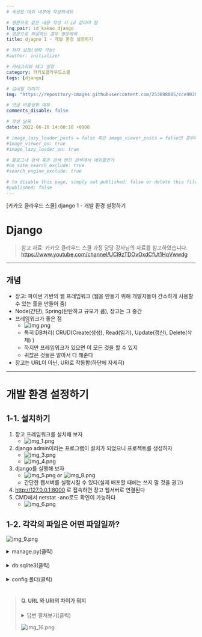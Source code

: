 ```yaml
---
# 속성은 대쉬 내부에 작성하세요

# 영문으로 같은 내용 작성 시 id 같아야 함
lng_pair: id_kakao_django
# 영문으로 작성하는 경우 영문제목
title: djagno 1 - 개발 환경 설정하기

# 저자 설정(생략 가능)
#author: initializer

# 카테고리와 태그 설정
category: 카카오클라우드스쿨
tags: [django]

# 섬네일 이미지
img: "https://repository-images.githubusercontent.com/253698085/cce90300-78c3-11ea-8b94-604fad2c516d"

# 댓글 비활성화 여부
comments_disable: false

# 작성 날짜
date: 2022-06-16 14:00:10 +0900

# image_lazy_loader_posts = false 혹은 image_viewer_posts = false인 경우에만 사용하세요
#image_viewer_on: true
#image_lazy_loader_on: true

# 블로그내 검색 혹은 검색 엔진 검색에서 예외할건가
#on_site_search_exclude: true
#search_engine_exclude: true

# to disable this page, simply set published: false or delete this file
#published: false
---
```


<!-- outline-start -->

[카카오 클라우드 스쿨] django 1 - 개발 환경 설정하기

<!-- outline-end -->

# Django
> 참고 자료: 카카오 클라우드 스쿨 과정 담당 강사님의 자료를 참고하였습니다. <br> https://www.youtube.com/channel/UCl9zTDOvOxdCfUt1HqVwwdg

<hr>

## 개념
* 장고: 파이썬 기반의 웹 프레임워크 (웹을 만들기 위해 개발자들이 간소하게 사용할 수 있는 툴을 만들어 줌)
* Node(간단), Spring(탄탄하고 규모가 큼), 장고는 그 중간
* 프레임워크가 좋은 점
    * ![img.png](https://user-images.githubusercontent.com/104918800/174097561-7f018352-aed5-43ac-a86c-78f450f59bee.png)
    * 특히 DB처리( CRUD(Create(생성), Read(읽기), Update(갱신), Delete(삭제) )
    * 하지만 프레임워크가 있으면 이 모든 것을 할 수 있지
    * 귀찮은 것들은 알아서 다 해준다
* 장고는 URL이 아닌, URI로 작동함(하단에 자세히)

<hr>

# 개발 환경 설정하기
## 1-1. 설치하기
1. 장고 프레임워크를 설치해 보자
   * ![img_1.png](https://user-images.githubusercontent.com/104918800/174097564-ee876427-60d1-4ce7-a526-a0bc929f8981.png)
2. django  admin이라는 프로그램이 설치가 되었으니 프로젝트를 생성하자
   * ![img_3.png](https://user-images.githubusercontent.com/104918800/174097569-525df67b-280c-4d53-973f-d03675b4515d.png)
   * ![img_4.png](https://user-images.githubusercontent.com/104918800/174097572-f697a306-f50c-4d7f-ada6-bd5750979048.png)
3. django를 실행해 보자
   * ![img_5.png](https://user-images.githubusercontent.com/104918800/174097576-18648361-bf17-410a-8497-3398439778e2.png) or ![img_8.png](https://user-images.githubusercontent.com/104918800/174097583-91e5334d-17ff-4cd3-88b4-383f9244e427.png)
   * 간단한 웹서버를 실행시킬 수 있다(실제 배포할 때에는 쓰지 말 것을 권고)
4. http://127.0.0.1:8000 로 접속하면 장고 웹서버로 연결된다
5. CMD에서 netstat -ano로도 확인이 가능하다
   * ![img_6.png](https://user-images.githubusercontent.com/104918800/174097580-b2679960-7b4e-4c71-a3be-26151792cec5.png)

## 1-2. 각각의 파일은 어떤 파일일까?
![img_9.png](https://user-images.githubusercontent.com/104918800/174097554-4678e440-f39b-4757-9c5f-66effdc88dff.png) <br>
<details> <summary>
manage.py(클릭) </summary>


<br>

→ 장고의 다양한 명령어를 실행하기 위한 아주 중요한 파일. 건드리지 말자

<br>

</details>

<br>

<details> <summary>
db.sqlite3(클릭) </summary>


<br>

→ 따로 DB가 없는 경우 가볍게 쓸 수 있는 로컬 데이터베이스 파일(기본적으로 시 비어 있음)

<br>

</details>

<br>

<details> <summary>
config 폴더(클릭) </summary>



<br>   __init__.py: 파이썬 2 버전과 호환할 수 있도록 도움. 지워도 무관함 (파이썬 2에서는 이게 있어야만 패키지로 인식) <br>
<br>   settings.py: 프로젝트 설정이 들어가는 파일 <br>
<br>    → SECRET_KEY: Django의 보안 기능을 맡는 키, 공개하면 절대 안됨 <br>
<br>    → DEBUG: 디버그 출력 여부 <br>
<br>    → ALLOWED_HOST: 허용된 호스트 추가 가능 <br>
<br>    → INSTALLED_APPS: Django에서 사용할 앱, 바꾸거나 추가할 수 있다 <br>
<br>    → MIDDLEWARE: 안쪽에서 동작하는 기본 앱, 인증, 보안 등등 <br>
<br>    → ROOT_URLCONF: urls 설정 파일의 경로(위치)를 정하는 곳 <br>
<br>    → WSGI: 설정파일을 연결 <br>
<br>    → Database: 기본 DB 지정 <br>
<br>    → AUTH: DB에 저장되는 ID/PW 등에 대해 (단방향)암호화 해 줌, **복호화 불가능** <br>
<br>    → 그 외에 기본 언어, 타임존 등을 변경할 수 있음 <br>
<br>  urls.py: 사용하는 URI값을 실제 URL 값과 연결시키는 곳 <br>
<br>  asgi, wsgi: 웹서버에 배포 시 설정파일들을 연결해 주는 파일. 나중에 자세히 알아 볼 예정


</details>

<br>

> #### Q. URL 와 URI의 차이가 뭐지 <br>
> <details> <summary>
> 답변 펼쳐보기(클릭) </summary>
>  <br>장고는 URL이 아닌 URI를 쓰고 있음 <br><br>
> URL은 Location 즉 위치 기준이고, URI는 Identifier 즉 ID 기준임 <br><br>
> 따라서 실제 URL은 복잡하지만 URI를 간단하게, <br><br>
> 반대로 꼬인 사람이 URL은 간단하지만 URI를 복잡하게 만들어 버릴 수도 있음. <br><br>
> 장고의 config/urls.py는 이 URL과 URI를 연결시켜 주는 역할을 함 <br>
> </details>
>
>
> ![img_16.png](https://user-images.githubusercontent.com/104918800/174097557-52e5581b-b67d-4a95-8ccf-d50880e031f8.png)
